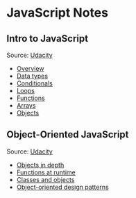 # JavaScript Notes

## Intro to JavaScript
Source: [Udacity](https://www.udacity.com/course/intro-to-javascript--ud803)
* [Overview](intro-to-javascript/01-javascript.md)
* [Data types](intro-to-javascript/02-data-types.md)
* [Conditionals](intro-to-javascript/03-conditionals.md)
* [Loops](intro-to-javascript/04-loops.md)
* [Functions](intro-to-javascript/05-functions.md)
* [Arrays](intro-to-javascript/06-arrays.md)
* [Objects](intro-to-javascript/07-objects.md)

## Object-Oriented JavaScript
Source: [Udacity](https://www.udacity.com/course/object-oriented-javascript--ud711)
* [Objects in depth](object-oriented-javascript/01-objects-in-depth.md)
* [Functions at runtime](object-oriented-javascript/02-functions-at-runtime.md)
* [Classes and objects](object-oriented-javascript/03-classes-and-objects.md)
* [Object-oriented design patterns](object-oriented-javascript/04-objects-oriented-design-patterns.md)
